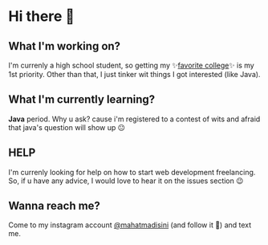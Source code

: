 # Hi there 👋

## What I'm working on?
I'm currenly a high school student, so getting my ✨[favorite college](https://itb.ac.id/)✨ is my 1st priority. Other than that, I just tinker wit things I got interested (like Java).

## What I'm currently learning?
**Java** period. Why u ask? cause i'm registered to a contest of wits and afraid that java's question will show up 😐

## HELP
I'm currenly looking for help on how to start web development freelancing. So, if u have any advice, I would love to hear it on the issues section 😉

## Wanna reach me?
Come to my instagram account [@mahatmadisini](https://www.instagram.com/mahatmadisini/) (and follow it 🤭) and text me.
<!--
**Daemon19/Daemon19** is a ✨ _special_ ✨ repository because its `README.md` (this file) appears on your GitHub profile.

Here are some ideas to get you started:

- 🔭 I’m currently working on ...
- 🌱 I’m currently learning ...
- 👯 I’m looking to collaborate on ...
- 🤔 I’m looking for help with ...
- 💬 Ask me about ...
- 📫 How to reach me: ...
- 😄 Pronouns: ...
- ⚡ Fun fact: ...
-->
